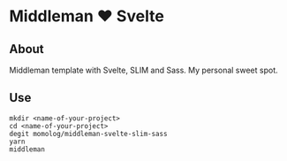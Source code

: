 # Middleman ❤️  Svelte

## About
Middleman template with Svelte, SLIM and Sass. My personal sweet spot.

## Use
```
mkdir <name-of-your-project>
cd <name-of-your-project>
degit momolog/middleman-svelte-slim-sass
yarn
middleman
```
